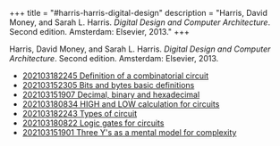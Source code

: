 +++
title = "#harris-harris-digital-design"
description = "Harris, David Money, and Sarah L. Harris. _Digital Design and Computer Architecture_. Second edition. Amsterdam: Elsevier, 2013."
+++

Harris, David Money, and Sarah L. Harris. _Digital Design and Computer Architecture_. Second edition. Amsterdam: Elsevier, 2013.

- [202103182245 Definition of a combinatorial circuit](/zettelkasten/202103182245-definition-of-a-combinatorial-circuit)
- [202103152305 Bits and bytes basic definitions](/zettelkasten/202103152305-bits-and-bytes-basic-definitions)
- [202103151907 Decimal, binary and hexadecimal](/zettelkasten/202103151907-decimal--binary-and-hexadecimal)
- [202103180834 HIGH and LOW calculation for circuits](/zettelkasten/202103180834-high-and-low-calculation-for-circuits)
- [202103182243 Types of circuit](/zettelkasten/202103182243-types-of-circuit)
- [202103180822 Logic gates for circuits](/zettelkasten/202103180822-logic-gates-for-circuits)
- [202103151901 Three Y's as a mental model for complexity](/zettelkasten/202103151901-three-y-s-as-a-mental-model-for-complexity)
